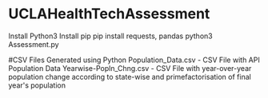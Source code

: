 # UCLAHealthTechAssessment
Install Python3
Install pip
pip install requests, pandas
python3 Assessment.py

#CSV Files Generated using Python
Population_Data.csv - CSV File with API Population Data
Yearwise-Popln_Chng.csv - CSV File with year-over-year population change according to state-wise and primefactorisation of final year's population  

